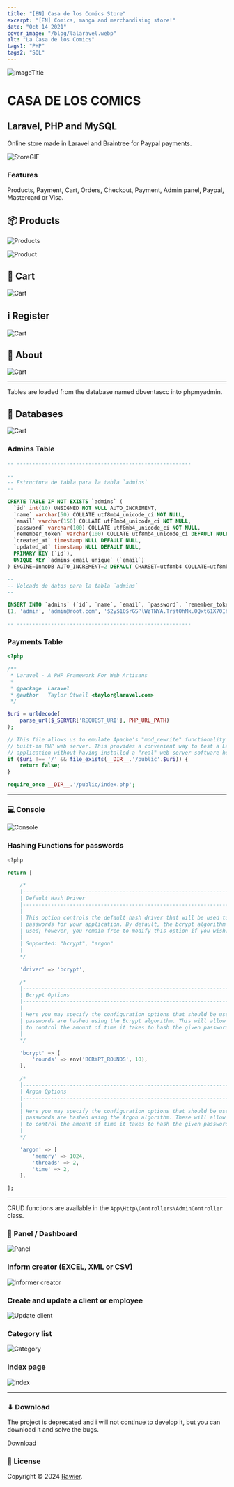 ```yaml
---
title: "[EN] Casa de los Comics Store"
excerpt: "[EN] Comics, manga and merchandising store!"
date: "Oct 14 2021"
cover_image: "/blog/lalaravel.webp"
alt: "La Casa de los Comics"
tags1: "PHP"
tags2: "SQL"
---
```


![imageTitle](https://i.ibb.co/f4TJcSD/casacomics.png)

# CASA DE LOS COMICS

## Laravel, PHP and MySQL

Online store made in Laravel and Braintree for Paypal payments.

![StoreGIF](https://i.imgur.com/GaOgDrE.gif)

### Features

Products, Payment, Cart, Orders, Checkout, Payment, Admin panel, Paypal, Mastercard or Visa.

## 📦 Products

![Products](https://i.imgur.com/wAEz6UJ.jpg)

![Product](https://i.imgur.com/3omPNj5.jpg)

## 🛒 Cart

![Cart](https://i.imgur.com/0Pu4B4U.jpg)

## ℹ️ Register

![Cart](https://i.imgur.com/ZGpxdHz.jpeg)

## 💁 About

![Cart](https://i.imgur.com/uovdT1p.jpeg)

---

Tables are loaded from the database named dbventascc into phpmyadmin.

## 🏨 Databases

![Cart](https://i.imgur.com/Abyk012.jpeg)

### Admins Table

```sql
-- --------------------------------------------------------

--
-- Estructura de tabla para la tabla `admins`
--

CREATE TABLE IF NOT EXISTS `admins` (
  `id` int(10) UNSIGNED NOT NULL AUTO_INCREMENT,
  `name` varchar(50) COLLATE utf8mb4_unicode_ci NOT NULL,
  `email` varchar(150) COLLATE utf8mb4_unicode_ci NOT NULL,
  `password` varchar(100) COLLATE utf8mb4_unicode_ci NOT NULL,
  `remember_token` varchar(100) COLLATE utf8mb4_unicode_ci DEFAULT NULL,
  `created_at` timestamp NULL DEFAULT NULL,
  `updated_at` timestamp NULL DEFAULT NULL,
  PRIMARY KEY (`id`),
  UNIQUE KEY `admins_email_unique` (`email`)
) ENGINE=InnoDB AUTO_INCREMENT=2 DEFAULT CHARSET=utf8mb4 COLLATE=utf8mb4_unicode_ci;

--
-- Volcado de datos para la tabla `admins`
--

INSERT INTO `admins` (`id`, `name`, `email`, `password`, `remember_token`, `created_at`, `updated_at`) VALUES
(1, 'admin', 'admin@root.com', '$2y$10$rGSPlWzTNYA.TrstOhMk.OQxt61X70IhN6ekvk328hFEEEMJIGMby', 'am6MEUQjGTeNmjnASaeBKpzbyrOfqPM39BK7qp0zaC0axXJncsvoUeXXaV8P', '2021-05-03 08:12:39', '2021-05-03 08:12:39');

-- --------------------------------------------------------
```

### Payments Table

```php
<?php

/**
 * Laravel - A PHP Framework For Web Artisans
 *
 * @package  Laravel
 * @author   Taylor Otwell <taylor@laravel.com>
 */

$uri = urldecode(
    parse_url($_SERVER['REQUEST_URI'], PHP_URL_PATH)
);

// This file allows us to emulate Apache's "mod_rewrite" functionality from the
// built-in PHP web server. This provides a convenient way to test a Laravel
// application without having installed a "real" web server software here.
if ($uri !== '/' && file_exists(__DIR__.'/public'.$uri)) {
    return false;
}

require_once __DIR__.'/public/index.php';

```

---

### 💻 Console

![Console](https://i.imgur.com/mdeSN2n.jpeg)

### Hashing Functions for passwords

```sql
<?php

return [

    /*
    |--------------------------------------------------------------------------
    | Default Hash Driver
    |--------------------------------------------------------------------------
    |
    | This option controls the default hash driver that will be used to hash
    | passwords for your application. By default, the bcrypt algorithm is
    | used; however, you remain free to modify this option if you wish.
    |
    | Supported: "bcrypt", "argon"
    |
    */

    'driver' => 'bcrypt',

    /*
    |--------------------------------------------------------------------------
    | Bcrypt Options
    |--------------------------------------------------------------------------
    |
    | Here you may specify the configuration options that should be used when
    | passwords are hashed using the Bcrypt algorithm. This will allow you
    | to control the amount of time it takes to hash the given password.
    |
    */

    'bcrypt' => [
        'rounds' => env('BCRYPT_ROUNDS', 10),
    ],

    /*
    |--------------------------------------------------------------------------
    | Argon Options
    |--------------------------------------------------------------------------
    |
    | Here you may specify the configuration options that should be used when
    | passwords are hashed using the Argon algorithm. These will allow you
    | to control the amount of time it takes to hash the given password.
    |
    */

    'argon' => [
        'memory' => 1024,
        'threads' => 2,
        'time' => 2,
    ],

];
```

---

CRUD functions are available in the `App\Http\Controllers\AdminController` class.

### 🍏 Panel / Dashboard

![Panel](https://i.imgur.com/tjP4fUK.jpeg)

### Inform creator (EXCEL, XML or CSV)

![Informer creator](https://i.imgur.com/CEHGtaz.jpeg)

### Create and update a client or employee

![Update client](https://i.imgur.com/Uqew5jR.jpeg)

### Category list

![Category](https://i.imgur.com/VCgfsgQ.jpeg)

### Index page

![index](https://i.imgur.com/SWrm6qw.jpeg)

---

### ⬇ Download

The project is deprecated and i will not continue to develop it, but you can download it and solve the bugs.

[Download](https://www.mediafire.com/file/o1mz1wkf2cuq6nt/CC.zip/file)

### 📝 License

Copyright © 2024 [Rawier](https://rawier.vercel.app).
